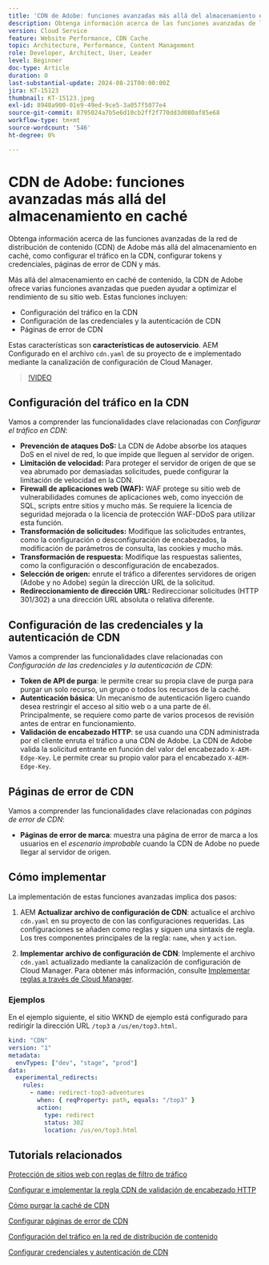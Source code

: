 ```yaml
---
title: 'CDN de Adobe: funciones avanzadas más allá del almacenamiento en caché'
description: Obtenga información acerca de las funciones avanzadas de la CDN de Adobe más allá del almacenamiento en caché, como configurar el tráfico en la CDN, configurar tokens y credenciales, páginas de error de CDN y más.
version: Cloud Service
feature: Website Performance, CDN Cache
topic: Architecture, Performance, Content Management
role: Developer, Architect, User, Leader
level: Beginner
doc-type: Article
duration: 0
last-substantial-update: 2024-08-21T00:00:00Z
jira: KT-15123
thumbnail: KT-15123.jpeg
exl-id: 8948a900-01e9-49ed-9ce5-3a057f5077e4
source-git-commit: 8795024a7b5e6d10cb2ff2f770dd3d080af85e68
workflow-type: tm+mt
source-wordcount: '546'
ht-degree: 0%

---
```


# CDN de Adobe: funciones avanzadas más allá del almacenamiento en caché

Obtenga información acerca de las funciones avanzadas de la red de distribución de contenido (CDN) de Adobe más allá del almacenamiento en caché, como configurar el tráfico en la CDN, configurar tokens y credenciales, páginas de error de CDN y más.

Más allá del almacenamiento en caché de contenido, la CDN de Adobe ofrece varias funciones avanzadas que pueden ayudar a optimizar el rendimiento de su sitio web. Estas funciones incluyen:

- Configuración del tráfico en la CDN
- Configuración de las credenciales y la autenticación de CDN
- Páginas de error de CDN

Estas características son **características de autoservicio**. AEM Configurado en el archivo `cdn.yaml` de su proyecto de e implementado mediante la canalización de configuración de Cloud Manager.

>[!VIDEO](https://video.tv.adobe.com/v/3433104?quality=12&learn=on)

## Configuración del tráfico en la CDN

Vamos a comprender las funcionalidades clave relacionadas con _Configurar el tráfico en CDN_:

- **Prevención de ataques DoS:** La CDN de Adobe absorbe los ataques DoS en el nivel de red, lo que impide que lleguen al servidor de origen.
- **Limitación de velocidad:** Para proteger el servidor de origen de que se vea abrumado por demasiadas solicitudes, puede configurar la limitación de velocidad en la CDN.
- **Firewall de aplicaciones web (WAF):** WAF protege su sitio web de vulnerabilidades comunes de aplicaciones web, como inyección de SQL, scripts entre sitios y mucho más. Se requiere la licencia de seguridad mejorada o la licencia de protección WAF-DDoS para utilizar esta función.
- **Transformación de solicitudes:** Modifique las solicitudes entrantes, como la configuración o desconfiguración de encabezados, la modificación de parámetros de consulta, las cookies y mucho más.
- **Transformación de respuesta:** Modifique las respuestas salientes, como la configuración o desconfiguración de encabezados.
- **Selección de origen:** enrute el tráfico a diferentes servidores de origen (Adobe y no Adobe) según la dirección URL de la solicitud.
- **Redireccionamiento de dirección URL:** Redireccionar solicitudes (HTTP 301/302) a una dirección URL absoluta o relativa diferente.

## Configuración de las credenciales y la autenticación de CDN

Vamos a comprender las funcionalidades clave relacionadas con _Configuración de las credenciales y la autenticación de CDN_:

- **Token de API de purga**: le permite crear su propia clave de purga para purgar un solo recurso, un grupo o todos los recursos de la caché.
- **Autenticación básica**: Un mecanismo de autenticación ligero cuando desea restringir el acceso al sitio web o a una parte de él. Principalmente, se requiere como parte de varios procesos de revisión antes de entrar en funcionamiento.
- **Validación de encabezado HTTP**: se usa cuando una CDN administrada por el cliente enruta el tráfico a una CDN de Adobe. La CDN de Adobe valida la solicitud entrante en función del valor del encabezado `X-AEM-Edge-Key`. Le permite crear su propio valor para el encabezado `X-AEM-Edge-Key`.

## Páginas de error de CDN

Vamos a comprender las funcionalidades clave relacionadas con _páginas de error de CDN_:

- **Páginas de error de marca**: muestra una página de error de marca a los usuarios en el _escenario improbable_ cuando la CDN de Adobe no puede llegar al servidor de origen.

## Cómo implementar

La implementación de estas funciones avanzadas implica dos pasos:

1. AEM **Actualizar archivo de configuración de CDN**: actualice el archivo `cdn.yaml` en su proyecto de con las configuraciones requeridas. Las configuraciones se añaden como reglas y siguen una sintaxis de regla. Los tres componentes principales de la regla: `name`, `when` y `action`.

2. **Implementar archivo de configuración de CDN**: Implemente el archivo `cdn.yaml` actualizado mediante la canalización de configuración de Cloud Manager. Para obtener más información, consulte [Implementar reglas a través de Cloud Manager](https://experienceleague.adobe.com/en/docs/experience-manager-learn/cloud-service/security/traffic-filter-and-waf-rules/how-to-setup#deploy-rules-through-cloud-manager).

### Ejemplos

En el ejemplo siguiente, el sitio WKND de ejemplo está configurado para redirigir la dirección URL `/top3` a `/us/en/top3.html`.

```yaml
kind: "CDN"
version: "1"
metadata:
  envTypes: ["dev", "stage", "prod"]
data:
  experimental_redirects:
    rules:
      - name: redirect-top3-adventures
        when: { reqProperty: path, equals: "/top3" }
        action:
          type: redirect
          status: 302
          location: /us/en/top3.html
```

## Tutorials relacionados

[Protección de sitios web con reglas de filtro de tráfico](https://experienceleague.adobe.com/es/docs/experience-manager-learn/cloud-service/security/traffic-filter-and-waf-rules/overview)

[Configurar e implementar la regla CDN de validación de encabezado HTTP](https://experienceleague.adobe.com/en/docs/experience-manager-learn/cloud-service/content-delivery/custom-domain-names-with-customer-managed-cdn#configure-and-deploy-http-header-validation-cdn-rule)

[Cómo purgar la caché de CDN](https://experienceleague.adobe.com/en/docs/experience-manager-learn/cloud-service/caching/how-to/purge-cache)

[Configurar páginas de error de CDN](https://experienceleague.adobe.com/en/docs/experience-manager-learn/cloud-service/content-delivery/custom-error-pages#cdn-error-pages)

[Configuración del tráfico en la red de distribución de contenido](https://experienceleague.adobe.com/en/docs/experience-manager-cloud-service/content/implementing/content-delivery/cdn-configuring-traffic#client-side-redirectors)

[Configurar credenciales y autenticación de CDN](https://experienceleague.adobe.com/en/docs/experience-manager-cloud-service/content/implementing/content-delivery/cdn-credentials-authentication)


